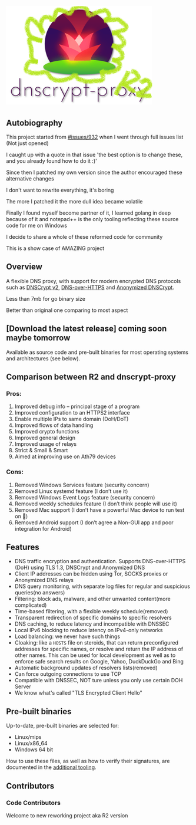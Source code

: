# ![dnscrypt-proxy-r2](https://github.com/AZ-X/MEDIA/blob/master/PNG/RD.png?raw=true)

## Autobiography

This project started from [#issues/932](https://github.com/DNSCrypt/dnscrypt-proxy/issues/932) when I went through full issues list (Not just opened)

I caught up with a quote in that issue 'the best option is to change these, and you already found how to do it :)'

Since then I patched my own version since the author encouraged these alternative changes

I don't want to rewrite everything, it's boring

The more I patched it the more dull idea became volatile

Finally I found myself become partner of it, I learned golang in deep because of it and notepad++ is the only tooling reflecting these source code for me on Windows

I decide to share a whole of these reformed code for community

This is a show case of AMAZING project




## Overview

A flexible DNS proxy, with support for modern encrypted DNS protocols such as [DNSCrypt v2](https://github.com/AZ-X/dnscrypt-proxy-r2/blob/master/dnscrypt-proxy/protocol/DNSCRYPT-V2-PROTOCOL.txt), [DNS-over-HTTPS](https://www.rfc-editor.org/rfc/rfc8484.txt) and [Anonymized DNSCrypt](https://github.com/AZ-X/dnscrypt-proxy-r2/blob/master/dnscrypt-proxy/protocol/ANONYMIZED-DNSCRYPT.txt).

Less than 7mb for go binary size

Better than original one comparing to most aspect


## [Download the latest release] coming soon maybe tomorrow

Available as source code and pre-built binaries for most operating systems and architectures (see below).


## Comparison between R2 and dnscrypt-proxy

### Pros:

1.	Improved debug info – principal stage of a program
2.	Improved configuration to an HTTPS2 interface 
3.	Enable multiple IPs to same domain (DoH/DoT)
4.	Improved flows of data handling
5.	Improved crypto functions
6.	Improved general design
7.	Improved usage of relays
8.	Strict & Small & Smart
9.	Aimed at improving use on Ath79 devices

### Cons:

1.	Removed Windows Services feature (security concern)
2.	Removed Linux systemd feature (I don’t use it)
3.	Removed Windows Event Logs feature (security concern)
4.	Removed weekly schedules feature (I don’t think people will use it)
5.	Removed Mac support (I don’t  have a powerful Mac device to run test on	:slightly_frowning_face:)
6.	Removed Android support (I don’t agree a Non-GUI app and poor integration for Android)


## Features

* DNS traffic encryption and authentication. Supports DNS-over-HTTPS (DoH) using TLS 1.3, DNSCrypt and Anonymized DNS
* Client IP addresses can be hidden using Tor, SOCKS proxies or Anonymized DNS relays
* DNS query monitoring, with separate log files for regular and suspicious queries(no answers)
* Filtering: block ads, malware, and other unwanted content(more complicated)
* Time-based filtering, with a flexible weekly schedule(removed)
* Transparent redirection of specific domains to specific resolvers
* DNS caching, to reduce latency and incompatible with DNSSEC
* Local IPv6 blocking to reduce latency on IPv4-only networks
* Load balancing: we never have such things
* Cloaking: like a `HOSTS` file on steroids, that can return preconfigured addresses for specific names, or resolve and return the IP address of other names. This can be used for local development as well as to enforce safe search results on Google, Yahoo, DuckDuckGo and Bing
* Automatic background updates of resolvers lists(removed)
* Can force outgoing connections to use TCP
* Compatible with DNSSEC, NOT ture unless you only use certain DOH Server
* We know what's called "TLS Encrypted Client Hello"

## Pre-built binaries

Up-to-date, pre-built binaries are selected for:


* Linux/mips
* Linux/x86_64
* Windows 64 bit

How to use these files, as well as how to verify their signatures, are documented in the 
[additional tooling](https://github.com/AZ-X/WPF-GO-dnscrypt-proxy-md/wiki).

## Contributors

### Code Contributors

Welcome to new reworking project aka R2 version
